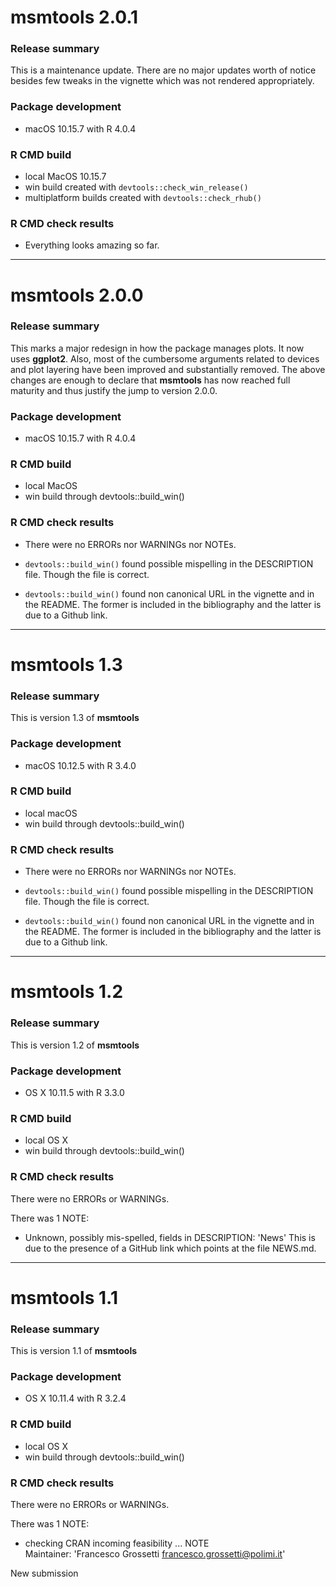 # msmtools 2.0.1

### Release summary

This is a maintenance update. There are no major updates worth of notice besides few tweaks in 
the vignette which was not rendered appropriately.

### Package development

* macOS 10.15.7 with R 4.0.4

### R CMD build

* local MacOS 10.15.7
* win build created with `devtools::check_win_release()`
* multiplatform builds created with `devtools::check_rhub()`

### R CMD check results

* Everything looks amazing so far.

***

# msmtools 2.0.0

### Release summary

This marks a major redesign in how the package manages plots. It now uses **ggplot2**.
Also, most of the cumbersome arguments related to devices and plot layering have been improved and
substantially removed. The above changes are enough to declare that **msmtools** has now
reached full maturity and thus justify the jump to version 2.0.0.

### Package development

* macOS 10.15.7 with R 4.0.4

### R CMD build

* local MacOS
* win build through devtools::build_win()

### R CMD check results

* There were no ERRORs nor WARNINGs nor NOTEs. 

* `devtools::build_win()` found possible mispelling in the DESCRIPTION file. 
Though the file is correct.

* `devtools::build_win()` found non canonical URL in the vignette and in the 
README. The former is included in the bibliography and the latter is due to
a Github link.

***

# msmtools 1.3

### Release summary

This is version 1.3 of **msmtools**

### Package development

* macOS 10.12.5 with R 3.4.0

### R CMD build

* local macOS
* win build through devtools::build_win()

### R CMD check results

* There were no ERRORs nor WARNINGs nor NOTEs. 

* `devtools::build_win()` found possible mispelling in the DESCRIPTION file. 
Though the file is correct.

* `devtools::build_win()` found non canonical URL in the vignette and in the 
README. The former is included in the bibliography and the latter is due to
a Github link.


***
# msmtools 1.2

### Release summary

This is version 1.2 of **msmtools**

### Package development

* OS X 10.11.5 with R 3.3.0

### R CMD build

* local OS X
* win build through devtools::build_win()

### R CMD check results

There were no ERRORs or WARNINGs. 

There was 1 NOTE:

* Unknown, possibly mis-spelled, fields in DESCRIPTION: 'News'
This is due to the presence of a GitHub link which points at the file NEWS.md.

***
# msmtools 1.1

### Release summary

This is version 1.1 of **msmtools**

### Package development

* OS X 10.11.4 with R 3.2.4

### R CMD build

* local OS X
* win build through devtools::build_win()

### R CMD check results

There were no ERRORs or WARNINGs. 

There was 1 NOTE:

* checking CRAN incoming feasibility ... NOTE  
Maintainer: 'Francesco Grossetti <francesco.grossetti@polimi.it>'

New submission

